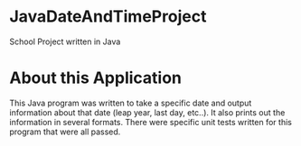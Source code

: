 # JavaDateAndTimeProject
School Project written in Java

# About this Application
This Java program was written to take a specific date and output information about that date (leap year, last day, etc..). It also prints out the information in several formats. There were specific unit tests 
written for this program that were all passed.
